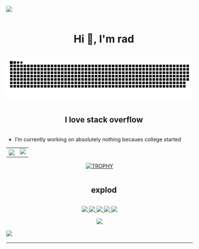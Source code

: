 <!--horizontal divider(gradiant)-->
<img src="https://user-images.githubusercontent.com/73097560/115834477-dbab4500-a447-11eb-908a-139a6edaec5c.gif">

<!--h1 without bottom border-->
<div id="user-content-toc">
  <ul align="center">
    <summary><h1 style="display: inline-block">Hi 👋, I'm rad</h1></summary>
  </ul>
</div>

<!--- snake -->
<div align="center">
  <img  src="https://github.com/1999AZZAR/1999AZZAR/blob/main/resources/img/grid-snake.svg"
       alt="snake" /></a>
</div>

<!--h2 without bottom border-->
<div id="user-content-toc">
  <ul align="center">
    <summary><h2 style="display: inline-block">I love stack overflow</h2></summary>
  </ul>
</div>

<!--Intro start-->

- I’m currently working on absolutely nothing becaues college started
<!--Intro end-->

<!--- stats & Trophy (start) -->
<p align="center">
    <table align="center" border="0">
        <tr>
            <!-- First image (or set of elements) -->
            <td align="center">
                <img align="center" src="https://github-readme-stats.vercel.app/api?username=radnotred&theme=dark&show_icons=true&count_private=true" />
            </td>
            <td align="center">
                <img src="https://github-readme-streak-stats.herokuapp.com/?user=radnotred&theme=dark&hide_border=false" />
            </td>
        </tr>
    </table>

<!--- stats (end) -->

<!--- trophy (start) -->
<div align=center>
  <a href="https://github.com/ryo-ma/github-profile-trophy" title="Go to Source">
      <img align="center" width=84% src="https://github-profile-trophy.vercel.app/?username=radnotred&theme=radical&row=1&column=7&margin-h=15&margin-w=5&no-bg=true" alt="TROPHY" />
    </a>
</div>
<!--- trophy (start) -->

</p>        
<!--- stats (end) -->

<!--h1 without bottom border-->
<div id="user-content-toc">
  <ul align="center">
    <summary><h2 style="display: inline-block">explod</h2></summary>
  </ul>
</div>
<!--tech stack icons-->
<div align="center">
    <a href="https://skillicons.dev">
        <img src="https://skillicons.dev/icons?i=dart,java,lua,py,ts&perline=14" />
        <img src="https://skillicons.dev/icons?i=express,fastapi,discord&perline=14" />
        <img src="https://skillicons.dev/icons?i=firebase,mongodb,mysql,postgres,redis,sqlite&perline=14" />
        <img src="https://skillicons.dev/icons?i=bash,docker,git,github,gitlab,githubactions,linux,nginx,powershell,prisma,sentry,vercel,vscode&perline=14" />
        <img src="https://skillicons.dev/icons?i=cloudflare,regex,&perline=14"/>
    </a>
</div>

<div align="center">
  
[![](https://visitcount.itsvg.in/api?id=radnotred&icon=3&color=6)](https://visitcount.itsvg.in)
  
</div>

<!--horizontal divider(gradiant)-->
<img src="https://user-images.githubusercontent.com/73097560/115834477-dbab4500-a447-11eb-908a-139a6edaec5c.gif">

---
